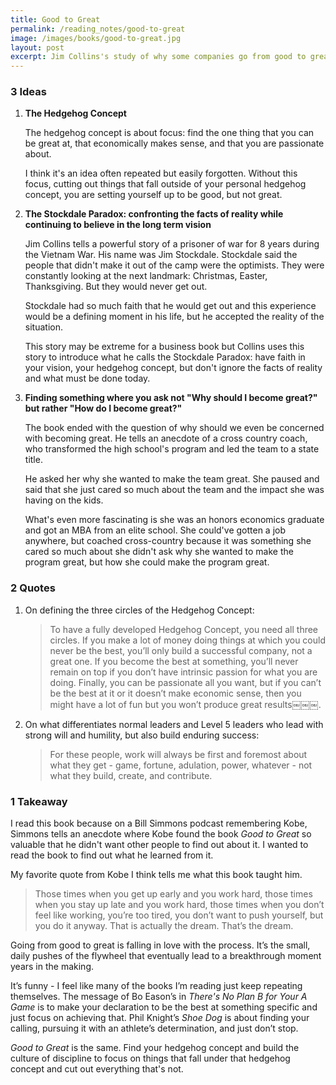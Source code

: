```yaml
---
title: Good to Great
permalink: /reading_notes/good-to-great
image: /images/books/good-to-great.jpg
layout: post
excerpt: Jim Collins's study of why some companies go from good to great, and some do not, and a framework for understanding the flywheel of greatness.
---
```


### 3 Ideas

1. **The Hedgehog Concept**

    The hedgehog concept is about focus: find the one thing that you can be great at, that economically makes sense, and that you are passionate about.

    I think it's an idea often repeated but easily forgotten. Without this focus, cutting out things that fall outside of your personal hedgehog concept, you are setting yourself up to be good, but not great.

2. **The Stockdale Paradox: confronting the facts of reality while continuing to believe in the long term vision**

    Jim Collins tells a powerful story of a prisoner of war for 8 years during the Vietnam War. His name was Jim Stockdale. Stockdale said the people that didn't make it out of the camp were the optimists. They were constantly looking at the next landmark: Christmas, Easter, Thanksgiving. But they would never get out.

    Stockdale had so much faith that he would get out and this experience would be a defining moment in his life, but he accepted the reality of the situation.

    This story may be extreme for a business book but Collins uses this story to introduce what he calls the Stockdale Paradox: have faith in your vision, your hedgehog concept, but don't ignore the facts of reality and what must be done today.

3. **Finding something where you ask not "Why should I become great?" but rather "How do I become great?"**

    The book ended with the question of why should we even be concerned with becoming great. He tells an anecdote of a cross country coach, who transformed the high school's program and led the team to a state title.

    He asked her why she wanted to make the team great. She paused and said that she just cared so much about the team and the impact she was having on the kids.

    What's even more fascinating is she was an honors economics graduate and got an MBA from an elite school. She could've gotten a job anywhere, but coached cross-country because it was something she cared so much about she didn't ask why she wanted to make the program great, but how she could make the program great.

### 2 Quotes

1.  On defining the three circles of the Hedgehog Concept:
    > To have a fully developed Hedgehog Concept, you need all three circles. If you make a lot of money doing things at which you could never be the best, you’ll only build a successful company, not a great one. If you become the best at something, you’ll never remain on top if you don’t have intrinsic passion for what you are doing. Finally, you can be passionate all you want, but if you can’t be the best at it or it doesn’t make economic sense, then you might have a lot of fun but you won’t produce great results￼￼￼.
2.  On what differentiates normal leaders and Level 5 leaders who lead with strong will and humility, but also build enduring success:
    > For these people, work will always be first and foremost about what they get - game, fortune, adulation, power, whatever - not what they build, create, and contribute.

### 1 Takeaway

I read this book because on a Bill Simmons podcast remembering Kobe, Simmons tells an anecdote where Kobe found the book *Good to Great* so valuable that he didn't want other people to find out about it. I wanted to read the book to find out what he learned from it.

My favorite quote from Kobe I think tells me what this book taught him.

> Those times when you get up early and you work hard, those times when you stay up late and you work hard, those times when you don’t feel like working, you’re too tired, you don’t want to push yourself, but you do it anyway. That is actually the dream. That’s the dream.

Going from good to great is falling in love with the process. It’s the small, daily pushes of the flywheel that eventually lead to a breakthrough moment years in the making.

It’s funny - I feel like many of the books I’m reading just keep repeating themselves. The message of Bo Eason’s in *There's No Plan B for Your A Game* is to make your declaration to be the best at something specific and just focus on achieving that. Phil Knight’s *Shoe Dog* is about finding your calling, pursuing it with an athlete’s determination, and just don’t stop.

*Good to Great* is the same. Find your hedgehog concept and build the culture of discipline to focus on things that fall under that hedgehog concept and cut out everything that's not.